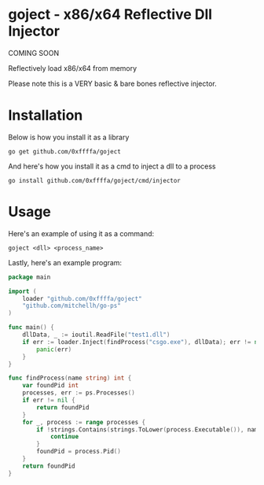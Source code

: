 # goject - x86/x64 Reflective Dll Injector

COMING SOON

Reflectively load x86/x64 from memory

Please note this is a VERY basic & bare bones reflective injector.

# Installation

Below is how you install it as a library
```
go get github.com/0xffffa/goject
```

And here's how you install it as a cmd to inject a dll to a process
```
go install github.com/0xffffa/goject/cmd/injector
```

# Usage

Here's an example of using it as a command:
```
goject <dll> <process_name>
```

Lastly, here's an example program:
```go
package main

import (
    loader "github.com/0xffffa/goject"
    "github.com/mitchellh/go-ps"
)

func main() {
    dllData, _ := ioutil.ReadFile("test1.dll")
    if err := loader.Inject(findProcess("csgo.exe"), dllData); err != nil {
        panic(err)
    }
}

func findProcess(name string) int {
	var foundPid int
	processes, err := ps.Processes()
	if err != nil {
		return foundPid
	}
	for _, process := range processes {
		if !strings.Contains(strings.ToLower(process.Executable()), name) {
			continue
		}
		foundPid = process.Pid()
	}
	return foundPid
}

```
